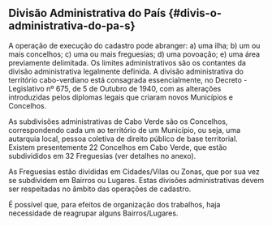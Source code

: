 ## Divisão Administrativa do País {#divis-o-administrativa-do-pa-s}

A operação de execução do cadastro pode abranger: a) uma ilha; b) um ou mais concelhos; c) uma ou mais freguesias; d) uma povoação; e) uma área previamente delimitada. Os limites administrativos são os contantes da divisão administrativa legalmente definida. A divisão administrativa do território cabo-verdiano está consagrada essencialmente, no Decreto - Legislativo nº 675, de 5 de Outubro de 1940, com as alterações introduzidas pelos diplomas legais que criaram novos Municípios e Concelhos.

As subdivisões administrativas de Cabo Verde são os Concelhos, correspondendo cada um ao território de um Município, ou seja, uma autarquia local, pessoa coletiva de direito público de base territorial. Existem presentemente 22 Concelhos em Cabo Verde, que estão subdivididos em 32 Freguesias (ver detalhes no anexo).

As Freguesias estão divididas em Cidades/Vilas ou Zonas, que por sua vez se subdividem em Bairros ou Lugares. Estas divisões administrativas devem ser respeitadas no âmbito das operações de cadastro.

É possível que, para efeitos de organização dos trabalhos, haja necessidade de reagrupar alguns Bairros/Lugares.